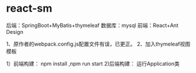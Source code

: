 # react-sm
后端：SpringBoot+MyBatis+thymeleaf
数据库：mysql
前端：React+Ant Design

1、原作者的webpack.config.js配置文件有误，已更正。
2、加入thymeleaf视图模板


1）前端构建： npm  install  ,npm run start
2)后端构建： 运行Application类
